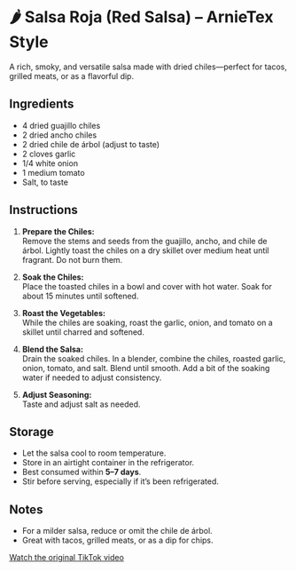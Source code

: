 # 🌶️ Salsa Roja (Red Salsa) – ArnieTex Style

A rich, smoky, and versatile salsa made with dried chiles—perfect for tacos, grilled meats, or as a flavorful dip.

## Ingredients

- 4 dried guajillo chiles
- 2 dried ancho chiles
- 2 dried chile de árbol (adjust to taste)
- 2 cloves garlic
- 1/4 white onion
- 1 medium tomato
- Salt, to taste

## Instructions

1. **Prepare the Chiles:**  
   Remove the stems and seeds from the guajillo, ancho, and chile de árbol. Lightly toast the chiles on a dry skillet over medium heat until fragrant. Do not burn them.

2. **Soak the Chiles:**  
   Place the toasted chiles in a bowl and cover with hot water. Soak for about 15 minutes until softened.

3. **Roast the Vegetables:**  
   While the chiles are soaking, roast the garlic, onion, and tomato on a skillet until charred and softened.

4. **Blend the Salsa:**  
   Drain the soaked chiles. In a blender, combine the chiles, roasted garlic, onion, tomato, and salt. Blend until smooth. Add a bit of the soaking water if needed to adjust consistency.

5. **Adjust Seasoning:**  
   Taste and adjust salt as needed.

## Storage

- Let the salsa cool to room temperature.
- Store in an airtight container in the refrigerator.
- Best consumed within **5–7 days**.
- Stir before serving, especially if it’s been refrigerated.

## Notes

- For a milder salsa, reduce or omit the chile de árbol.
- Great with tacos, grilled meats, or as a dip for chips.

[Watch the original TikTok video](https://www.tiktok.com/@arnietex/video/7405008294491737374?lang=en)

